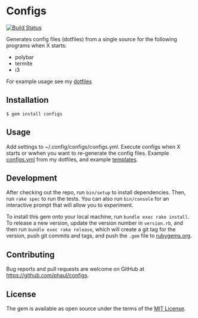 # Configs

[![Build Status](https://travis-ci.org/phaul/configs.svg?branch=master)](https://travis-ci.org/phaul/configs)

Generates config files (dotfiles) from a single source for the following programs when X starts:

  - polybar
  - termite
  - i3

For example usage see my [dotfiles](http://github.com/phaul/dotfiles)

## Installation

    $ gem install configs

## Usage

Add settings to ~/.config/configs/configs.yml. Execute configs when X starts or wwhen you want to re-generate the config files. Example [configs.yml](https://github.com/phaul/dotfiles/blob/zephyrus/.config/configs/configs.yml) from my dotfiles, and example [templates](https://github.com/phaul/dotfiles/tree/zephyrus/.config/configs/templates).

## Development

After checking out the repo, run `bin/setup` to install dependencies. Then, run `rake spec` to run the tests. You can also run `bin/console` for an interactive prompt that will allow you to experiment.

To install this gem onto your local machine, run `bundle exec rake install`. To release a new version, update the version number in `version.rb`, and then run `bundle exec rake release`, which will create a git tag for the version, push git commits and tags, and push the `.gem` file to [rubygems.org](https://rubygems.org).

## Contributing

Bug reports and pull requests are welcome on GitHub at https://github.com/phaul/configs.


## License

The gem is available as open source under the terms of the [MIT License](https://opensource.org/licenses/MIT).
